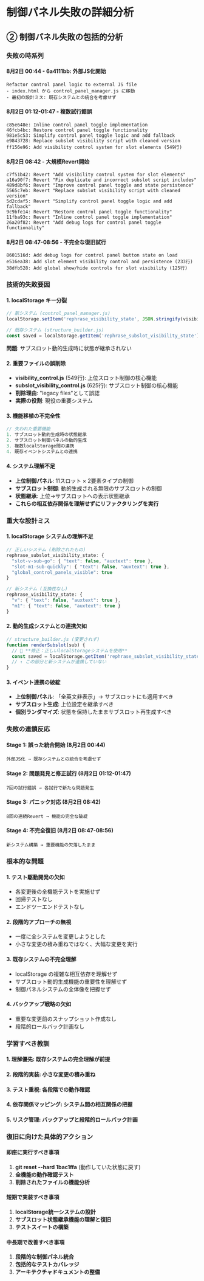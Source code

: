 # 制御パネル失敗の詳細分析

## ② 制御パネル失敗の包括的分析

### 失敗の時系列

#### 8月2日 00:44 - 6a4111bb: 外部JS化開始
```
Refactor control panel logic to external JS file
- index.html から control_panel_manager.js に移動
- 最初の設計ミス: 既存システムとの統合を考慮せず
```

#### 8月2日 01:12-01:47 - 複数試行錯誤
```
c85e648e: Inline control panel toggle implementation  
46fcb4bc: Restore control panel toggle functionality
981e5c53: Simplify control panel toggle logic and add fallback
e9843728: Replace subslot visibility script with cleaned version
ff156e96: Add visibility control system for slot elements (549行)
```

#### 8月2日 08:42 - 大規模Revert開始
```
c7f51b42: Revert "Add visibility control system for slot elements"
a16a90f7: Revert "Fix duplicate and incorrect subslot script includes"  
489d8bf6: Revert "Improve control panel toggle and state persistence"
5565c7eb: Revert "Replace subslot visibility script with cleaned version"
5d2cdaf5: Revert "Simplify control panel toggle logic and add fallback"
9c9bfe14: Revert "Restore control panel toggle functionality"
11fba93c: Revert "Inline control panel toggle implementation"
26a20f82: Revert "Add debug logs for control panel toggle functionality"
```

#### 8月2日 08:47-08:56 - 不完全な復旧試行
```
8601516d: Add debug logs for control panel button state on load
e516ea38: Add slot element visibility control and persistence (233行)
38dfb528: Add global show/hide controls for slot visibility (125行)
```

### 技術的失敗要因

#### 1. **localStorage キー分裂**
```javascript
// 新システム (control_panel_manager.js)
localStorage.setItem('rephrase_visibility_state', JSON.stringify(visibilityState));

// 既存システム (structure_builder.js)  
const saved = localStorage.getItem('rephrase_subslot_visibility_state');
```
**問題**: サブスロット動的生成時に状態が継承されない

#### 2. **重要ファイルの誤削除**
- **visibility_control.js** (549行): 上位スロット制御の核心機能
- **subslot_visibility_control.js** (625行): サブスロット制御の核心機能
- **削除理由**: "legacy files"として誤認
- **実際の役割**: 現役の重要システム

#### 3. **機能移植の不完全性**
```javascript
// 失われた重要機能
1. サブスロット動的生成時の状態継承
2. サブスロット制御パネルの動的生成  
3. 複数localStorage間の連携
4. 既存イベントシステムとの連携
```

#### 4. **システム理解不足**
- **上位制御パネル**: 11スロット × 2要素タイプの制御
- **サブスロット制御**: 動的生成される無限のサブスロットの制御
- **状態継承**: 上位→サブスロットへの表示状態継承
- **これらの相互依存関係を理解せずにリファクタリングを実行**

### 重大な設計ミス

#### 1. **localStorage システムの理解不足**
```javascript
// 正しいシステム (削除されたもの)
rephrase_subslot_visibility_state: {
  "slot-v-sub-go": { "text": false, "auxtext": true },
  "slot-m1-sub-quickly": { "text": false, "auxtext": true },
  "global_control_panels_visible": true
}

// 新システム (互換性なし)  
rephrase_visibility_state: {
  "v": { "text": false, "auxtext": true },
  "m1": { "text": false, "auxtext": true }
}
```

#### 2. **動的生成システムとの連携欠如**
```javascript
// structure_builder.js (変更されず)
function renderSubslot(sub) {
  // 🎯 **修正：正しいlocalStorageシステムを使用**
  const saved = localStorage.getItem('rephrase_subslot_visibility_state');
  // ↑ この部分と新システムが連携していない
}
```

#### 3. **イベント連携の破綻**
- **上位制御パネル**: 「全英文非表示」→ サブスロットにも適用すべき
- **サブスロット生成**: 上位設定を継承すべき
- **個別ランダマイズ**: 状態を保持したままサブスロット再生成すべき

### 失敗の連鎖反応

#### Stage 1: 誤った統合開始 (8月2日 00:44)
```
外部JS化 → 既存システムとの統合を考慮せず
```

#### Stage 2: 問題発見と修正試行 (8月2日 01:12-01:47)
```  
7回の試行錯誤 → 各試行で新たな問題発生
```

#### Stage 3: パニック対応 (8月2日 08:42)
```
8回の連続Revert → 機能の完全な破綻
```

#### Stage 4: 不完全復旧 (8月2日 08:47-08:56)
```
新システム構築 → 重要機能の欠落したまま
```

### 根本的な問題

#### 1. **テスト駆動開発の欠如**
- 各変更後の全機能テストを実施せず
- 回帰テストなし
- エンドツーエンドテストなし

#### 2. **段階的アプローチの無視**
- 一度に全システムを変更しようとした
- 小さな変更の積み重ねではなく、大幅な変更を実行

#### 3. **既存システムの不完全理解**
- localStorage の複雑な相互依存を理解せず
- サブスロット動的生成機能の重要性を理解せず
- 制御パネルシステムの全体像を把握せず

#### 4. **バックアップ戦略の欠如**
- 重要な変更前のスナップショット作成なし
- 段階的ロールバック計画なし

### 学習すべき教訓

#### 1. **理解優先**: 既存システムの完全理解が前提
#### 2. **段階的実装**: 小さな変更の積み重ね  
#### 3. **テスト重視**: 各段階での動作確認
#### 4. **依存関係マッピング**: システム間の相互関係の把握
#### 5. **リスク管理**: バックアップと段階的ロールバック計画

### 復旧に向けた具体的アクション

#### 即座に実行すべき事項
1. **git reset --hard 1bac1ffa** (動作していた状態に戻す)
2. **全機能の動作確認テスト**
3. **削除されたファイルの機能分析**

#### 短期で実装すべき事項  
1. **localStorage統一システムの設計**
2. **サブスロット状態継承機能の理解と復旧**
3. **テストスイートの構築**

#### 中長期で改善すべき事項
1. **段階的な制御パネル統合**
2. **包括的なテストカバレッジ**
3. **アーキテクチャドキュメントの整備**
